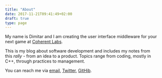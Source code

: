 ```yaml
---
title: "About"
date: 2017-11-21T09:41:49+02:00
draft: true
type: page
---
```

My name is Dimitar and I am creating the user interface middleware for your
next game at [Coherent Labs](https://coherent-labs.com).

This is my blog about software development and includes my notes from this
*rally* - from an idea to a product. Topics range from coding, mostly in C++,
through practices to management.

You can reach me via [email](mailto:dimitar@coherent-labs.com),
[Twitter](https://twitter.com/DimitarNT),
[GitHib](https://github.com/dimitarcl).
